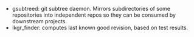 * gsubtreed: git subtree daemon. Mirrors subdirectories of some
  repositories into independent repos so they can be consumed by
  downstream projects.
* lkgr_finder: computes last known good revision, based on test results.
